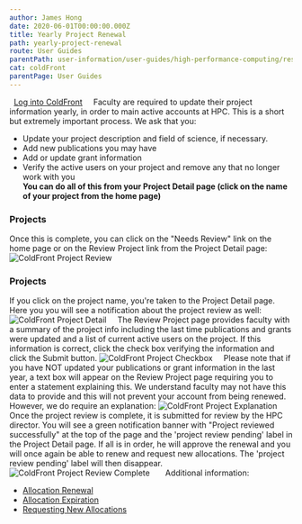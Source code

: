 ```yaml
---
author: James Hong
date: 2020-06-01T00:00:00.000Z
title: Yearly Project Renewal
path: yearly-project-renewal
route: User Guides
parentPath: user-information/user-guides/high-performance-computing/research-computing-user-portal
cat: coldFront
parentPage: User Guides
---
```


&nbsp;
[Log into ColdFront](https://hpcaccount.usc.edu/)
&nbsp;
&nbsp;
Faculty are required to update their project information yearly, in order to main active accounts at HPC.  This is a short but extremely important process.  We ask that you:
* Update your project description and field of science, if necessary.
* Add new publications you may have
* Add or update grant information
* Verify the active users on your project and remove any that no longer work with you  
**You can do all of this from your Project Detail page (click on the name of your project from the home page)**

### Projects
Once this is complete, you can click on the "Needs Review" link on the home page or on the Review Project link from the Project Detail page:  
![ColdFront Project Review](/images/coldfront_project_review.png)
&nbsp;
&nbsp;
### Projects
If you click on the project name, you're taken to the Project Detail page.  Here you you will see a notification about the project review as well:  
![ColdFront Project Detail](/images/coldfront_project_detail.png)
&nbsp;
&nbsp;
The Review Project page provides faculty with a summary of the project info including the last time publications and grants were updated and a list of current active users on the project.  If this information is correct, click the check box verifying the information and click the Submit button.
![ColdFront Project Checkbox](/images/coldfront_project_detailcheckbox.png)
&nbsp;
&nbsp;
Please note that if you have NOT updated your publications or grant information in the last year, a text box will appear on the Review Project page requiring you to enter a statement explaining this.  We understand faculty may not have this data to provide and this will not prevent your account from being renewed.  However, we do require an explanation:
![ColdFront Project Explanation](/images/coldfront_project_detailexplanation.png)
&nbsp;
&nbsp;
Once the project review is complete, it is submitted for review by the HPC director.  You will see a green notification banner with "Project reviewed successfully" at the top of the page and the 'project review pending' label in the Project Detail page.  If all is in order, he will approve the renewal and you will once again be able to renew and request new allocations.  The 'project review pending' label will then disappear.
![ColdFront Project Review Complete](/images/coldfront_project_reviewcomplete.png)
&nbsp;
&nbsp;
&nbsp;
Additional information:
* [Allocation Renewal](renew-allocation) 
* [Allocation Expiration](allocation-expiration)  
* [Requesting New Allocations](request-new-allocation)  

